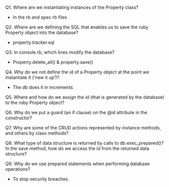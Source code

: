 Q1. Where are we instantiating instances of the Property class?

* In the rb and spec rb files

Q2. Where are we defining the SQL that enables us to save the ruby Property object into the database?

* property.tracker.sql

Q3. In console.rb, which lines modify the database?

* Property.delete_all() & property.save()

Q4. Why do we not define the id of a Property object at the point we instantiate it (‘new it up’)?

* The db does it in increments

Q5. Where and how do we assign the id (that is generated by the database) to the ruby Property object?

Q6. Why do we put a guard (an if clause) on the @id attribute in the constructor?

Q7. Why are some of the CRUD actions represented by instance methods, and others by class methods?

Q8. What type of data structure is returned by calls to db.exec_prepared()? In the save method, how do we access the id from the returned data structure?


Q9. Why do we use prepared statements when performing database operations?

* To stop security breaches.
